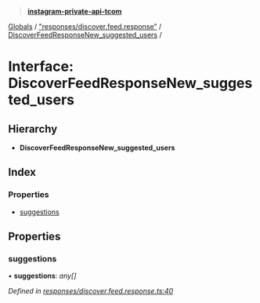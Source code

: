 > **[instagram-private-api-tcom](../README.md)**

[Globals](../README.md) / ["responses/discover.feed.response"](../modules/_responses_discover_feed_response_.md) / [DiscoverFeedResponseNew_suggested_users](_responses_discover_feed_response_.discoverfeedresponsenew_suggested_users.md) /

# Interface: DiscoverFeedResponseNew_suggested_users

## Hierarchy

* **DiscoverFeedResponseNew_suggested_users**

## Index

### Properties

* [suggestions](_responses_discover_feed_response_.discoverfeedresponsenew_suggested_users.md#suggestions)

## Properties

###  suggestions

• **suggestions**: *any[]*

*Defined in [responses/discover.feed.response.ts:40](https://github.com/cuonglnhust/instagram-private-api-tcom/blob/3e16058/src/responses/discover.feed.response.ts#L40)*